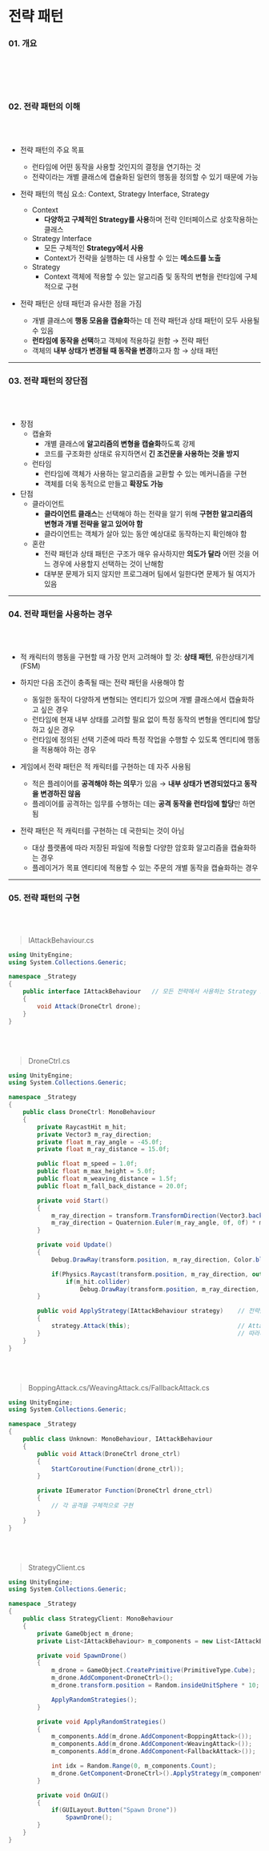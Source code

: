 전략 패턴
===

### 01. 개요
<br></br>
------------------------------

### 02. 전략 패턴의 이해
<br></br>

* 전략 패턴의 주요 목표
    + 런타임에 어떤 동작을 사용할 것인지의 결정을 연기하는 것
    + 전략이라는 개별 클래스에 캡슐화된 일련의 행동을 정의할 수 있기 때문에 가능

* 전략 패턴의 핵심 요소: Context, Strategy Interface, Strategy
    + Context
        - **다양하고 구체적인 Strategy를 사용**하며 전략 인터페이스로 상호작용하는 클래스
    + Strategy Interface
        - 모든 구체적인 **Strategy에서 사용**
        - Context가 전략을 실행하는 데 사용할 수 있는 **메소드를 노출**
    + Strategy
        - Context 객체에 적용할 수 있는 알고리즘 및 동작의 변형을 런타임에 구체적으로 구현

* 전략 패턴은 상태 패턴과 유사한 점을 가짐
    + 개별 클래스에 **행동 모음을 캡슐화**하는 데 전략 패턴과 상태 패턴이 모두 사용될 수 있음
    + **런타임에 동작을 선택**하고 객체에 적용하길 원함 → 전략 패턴
    + 객체의 **내부 상태가 변경될 때 동작을 변경**하고자 함 → 상태 패턴
------------------------------

### 03. 전략 패턴의 장단점
<br></br>

* 장점
    + 캡슐화
        - 개별 클래스에 **알고리즘의 변형을 캡슐화**하도록 강제
        - 코드를 구조화한 상태로 유지하면서 **긴 조건문을 사용하는 것을 방지**
    + 런타임
        - 런타임에 객체가 사용하는 알고리즘을 교환할 수 있는 메커니즘을 구현
        - 객체를 더욱 동적으로 만들고 **확장도 가능**
* 단점
    + 클라이언트
        - **클라이언트 클래스**는 선택해야 하는 전략을 알기 위해 **구현한 알고리즘의 변형과 개별 전략을 알고 있어야 함**
        - 클라이언트는 객체가 살아 있는 동안 예상대로 동작하는지 확인해야 함
    + 혼란
        - 전략 패턴과 상태 패턴은 구조가 매우 유사하지만 **의도가 달라** 어떤 것을 어느 경우에 사용할지 선택하는 것이 난해함
        - 대부분 문제가 되지 않지만 프로그래머 팀에서 일한다면 문제가 될 여지가 있음
------------------------------

### 04. 전략 패턴을 사용하는 경우
<br></br>

* 적 캐릭터의 행동을 구현할 때 가장 먼저 고려해야 할 것: **상태 패턴**, 유한상태기계(FSM)

* 하지만 다음 조건이 충족될 때는 전략 패턴을 사용해야 함
    + 동일한 동작이 다양하게 변형되는 엔티티가 있으며 개별 클래스에서 캡슐화하고 싶은 경우
    + 런타임에 현재 내부 상태를 고려할 필요 없이 특정 동작의 변형을 엔티티에 할당하고 싶은 경우
    + 런타임에 정의된 선택 기준에 따라 특정 작업을 수행할 수 있도록 엔티티에 행동을 적용해야 하는 경우

* 게임에서 전략 패턴은 적 캐릭터를 구현하는 데 자주 사용됨
    + 적은 플레이어를 **공격해야 하는 의무**가 있음 → **내부 상태가 변경되었다고 동작을 변경하진 않음**
    + 플레이어를 공격하는 임무를 수행하는 데는 **공격 동작을 런타임에 할당**만 하면 됨

* 전략 패턴은 적 캐릭터를 구현하는 데 국한되는 것이 아님
    + 대상 플랫폼에 따라 저장된 파일에 적용할 다양한 암호화 알고리즘을 캡슐화하는 경우
    + 플레이거가 목표 엔티티에 적용할 수 있는 주문의 개별 동작을 캡슐화하는 경우
------------------------------

### 05. 전략 패턴의 구현
<br></br>

> IAttackBehaviour.cs
```C#
using UnityEngine;
using System.Collections.Generic;

namespace _Strategy
{
    public interface IAttackBehaviour   // 모든 전략에서 사용하는 Strategy Interface이다.
    {
        void Attack(DroneCtrl drone);
    }
}
```
<br></br>

> DroneCtrl.cs
```C#
using UnityEngine;
using System.Collections.Generic;

namespace _Strategy
{
    public class DroneCtrl: MonoBehaviour
    {
        private RaycastHit m_hit;
        private Vector3 m_ray_direction;
        private float m_ray_angle = -45.0f;
        private float m_ray_distance = 15.0f;

        public float m_speed = 1.0f;
        public float m_max_height = 5.0f;
        public float m_weaving_distance = 1.5f;
        public float m_fall_back_distance = 20.0f;

        private void Start()
        {
            m_ray_direction = transform.TransformDirection(Vector3.back) * m_ray_distance;
            m_ray_direction = Quaternion.Euler(m_ray_angle, 0f, 0f) * m_ray_direction;
        }

        private void Update()
        {
            Debug.DrawRay(transform.position, m_ray_direction, Color.blue);

            if(Physics.Raycast(transform.position, m_ray_direction, out _hit, m_ray_distance))
                if(m_hit.collider)
                    Debug.DrawRay(transform.position, m_ray_direction, Color.green);
        }

        public void ApplyStrategy(IAttackBehaviour strategy)    // 전략을 실행할 때 런타임에
        {
            strategy.Attack(this);                              // Attack()을 호출하기만 하면 됨
        }                                                       // 따라서 Drone 객체는 인터페이스만 인식하면 됨
    }
}
```
<br></br>

> BoppingAttack.cs/WeavingAttack.cs/FallbackAttack.cs
```C#
using UnityEngine;
using System.Collections.Generic;

namespace _Strategy
{
    public class Unknown: MonoBehaviour, IAttackBehaviour
    {
        public void Attack(DroneCtrl drone_ctrl)
        {
            StartCoroutine(Function(drone_ctrl));
        }

        private IEumerator Function(DroneCtrl drone_ctrl)
        {
            // 각 공격을 구체적으로 구현
        } 
    }
}
```
<br></br>

> StrategyClient.cs
```C#
using UnityEngine;
using System.Collections.Generic;

namespace _Strategy
{
    public class StrategyClient: MonoBehaviour
    {
        private GameObject m_drone;
        private List<IAttackBehaviour> m_components = new List<IAttackBehaviour>();

        private void SpawnDrone()
        {
            m_drone = GameObject.CreatePrimitive(PrimitiveType.Cube);
            m_drone.AddComponent<DroneCtrl>();
            m_drone.transform.position = Random.insideUnitSphere * 10;

            ApplyRandomStrategies();
        }

        private void ApplyRandomStrategies()
        {
            m_components.Add(m_drone.AddComponent<BoppingAttack>());
            m_components.Add(m_drone.AddComponent<WeavingAttack>());
            m_components.Add(m_drone.AddComponent<FallbackAttack>());

            int idx = Random.Range(0, m_components.Count);
            m_drone.GetComponent<DroneCtrl>().ApplyStrategy(m_components[idx]);
        }

        private void OnGUI()
        {
            if(GUILayout.Button("Spawn Drone"))
                SpawnDrone();
        }
    }
}
```
